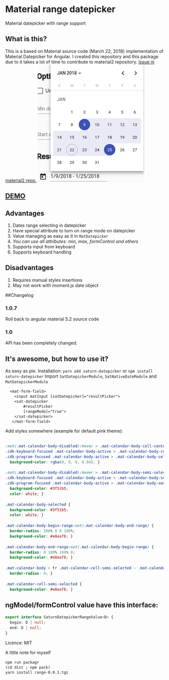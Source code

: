 # Material range datepicker
Material datepicker with range support
## What is this?

This is a based on Material source code (March 22, 2018) implementation of Material Datepicker for Angular.
I created this repository and this package due to it takes a lot of time to contribute to material2 repository.
[Issue in material2 repo.](https://github.com/angular/material2/issues/4763)
![Material date range picker](screenshot.png)
## [DEMO](https://stackblitz.com/edit/angular-b23dak)
## Advantages
1) Dates range selecting in datepicker 
2) Have special attribute to turn on range mode on datepicker
3) Value managing as easy as it in `MatDatepicker`
4) *You can use all attributes: min, max, formControl and others*
5) Supports input from keyboard
6) Supports keyboard handling
 
## Disadvantages
1) Requires manual styles insertions
2) May not work with moment.js date object

##Changelog

### 1.0.7
Roll back to angular material 5.2 source code

### 1.0

API has been completely changed.

## It's awesome, but how to use it?

As easy as pie.
Installation: `yarn add saturn-datepicker` or `npm install saturn-datepicker`
Import `SatDatepickerModule`, `SatNativeDateModule` and `MatDatepickerModule`
```angular2html
  <mat-form-field>
    <input matInput [satDatepicker]="resultPicker">
    <sat-datepicker
        #resultPicker
        [rangeMode]="true">
    </sat-datepicker>
   </mat-form-field>
```

Add styles somewhere (example for default pink theme):
```css

:not(.mat-calendar-body-disabled):hover > .mat-calendar-body-cell-content:not(.mat-calendar-body-selected):not(.mat-calendar-body-semi-selected),
.cdk-keyboard-focused .mat-calendar-body-active > .mat-calendar-body-cell-content:not(.mat-calendar-body-selected):not(.mat-calendar-body-semi-selected),
.cdk-program-focused .mat-calendar-body-active > .mat-calendar-body-cell-content:not(.mat-calendar-body-selected):not(.mat-calendar-body-semi-selected) {
  background-color: rgba(0, 0, 0, 0.04); }

:not(.mat-calendar-body-disabled):hover > .mat-calendar-body-semi-selected,
.cdk-keyboard-focused .mat-calendar-body-active > .mat-calendar-body-semi-selected,
.cdk-program-focused .mat-calendar-body-active > .mat-calendar-body-semi-selected {
  background-color: #3f51b5;
  color: white; }

.mat-calendar-body-selected {
  background-color: #3f51b5;
  color: white; }

.mat-calendar-body-begin-range:not(.mat-calendar-body-end-range) {
  border-radius: 100% 0 0 100%;
  background-color: #e8eaf6; }

.mat-calendar-body-end-range:not(.mat-calendar-body-begin-range) {
  border-radius: 0 100% 100% 0;
  background-color: #e8eaf6; }

.mat-calendar-body > tr .mat-calendar-cell-semi-selected ~ .mat-calendar-cell-semi-selected {
  border-radius: 0; }

.mat-calendar-cell-semi-selected {
  background-color: #e8eaf6; }
```

## ngModel/formControl value have this interface:
```typescript
export interface SaturnDatepickerRangeValue<D> {
  begin: D | null;
  end: D | null;
}
```

Licence: MIT

A little note for myself
```shell
npm run packagr
(cd dist ; npm pack)
yarn install range-0.0.1.tgz 
```
